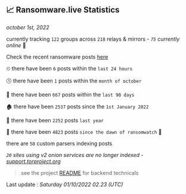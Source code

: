 
## 📈 Ransomware.live Statistics
_october 1st, 2022_

currently tracking `122` groups across `218` relays & mirrors - _`75` currently online_ 📡

Check the recent ransomware posts [here](https://www.ransomware.live/#/recentposts)


⏲ there have been `6` posts within the `last 24 hours`

🕓 there have been `1` posts within the `month of october`

📅 there have been `667` posts within the `last 90 days`

🏚 there have been `2537` posts since the `1st January 2022`

🚀 there have been `2252` posts `last year`

🦕 there have been `4823` posts `since the dawn of ransomwatch` 🐣

there are `58` custom parsers indexing posts

_`20` sites using v2 onion services are no longer indexed - [support.torproject.org](https://support.torproject.org/onionservices/v2-deprecation/)_

> see the project [README](https://github.com/jmousqueton/ransomwatch#readme) for backend technicals



Last update : _Saturday 01/10/2022 02.23 (UTC)_

